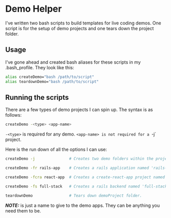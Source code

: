 # Demo Helper

I've written two bash scripts to build templates for live coding demos. One script is for the setup of demo projects and one tears down the project folder.

## Usage

I've gone ahead and created bash aliases for these scripts in my .bash_profile. They look like this:

```bash
alias createDemo="bash /path/to/script"
alias teardownDemo="bash /path/to/script"
```
## Running the scripts

There are a few types of demo projects I can spin up. The syntax is as follows:

```bash
createDemo -<type> <app-name>
```

`-<type>` is required for any demo. `<app-name> is not required for a `-j` project.


Here is the run down of all the options I can use:

```bash
createDemo -j               # Creates two demo folders within the project. One for css and one for Bootstrap.

createDemo -fr rails-app    # Creates a rails application named 'rails-app'.

createDemo -fcra react-app  # Creates a create-react-app project named 'react-app'.

createDemo -fs full-stack   # Creates a rails backend named 'full-stack-back-end' and a create-react-app frontend called 'full-stack-front-end'.

teardownDemo                # Tears down demoProject folder.
```
***NOTE:*** <app-name> is just a name to give to the demo apps. They can be anything you need them to be.
